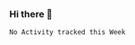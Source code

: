 ### Hi there 👋
<!--START_SECTION:waka-->
```text
No Activity tracked this Week
```
<!--END_SECTION:waka-->

